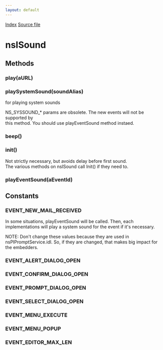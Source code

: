```yaml
---
layout: default
---
```

<div id='links'><a href="../index.html">Index</a>
<a href="http://dxr.mozilla.org/mozilla-central/source/widget/nsISound.idl">Source file</a>
</div>

# nsISound #

## Methods ##

### play(aURL) ###

### playSystemSound(soundAlias) ###
  
for playing system sounds  
  
NS_SYSSOUND_* params are obsolete. The new events will not be supported by  
this method.  You should use playEventSound method instaed.  
  

### beep() ###

### init() ###
  
Not strictly necessary, but avoids delay before first sound.  
The various methods on nsISound call Init() if they need to.  
  

### playEventSound(aEventId) ###

## Constants ##

### EVENT_NEW_MAIL_RECEIVED ###
  
In some situations, playEventSound will be called.  Then, each  
implementations will play a system sound for the event if it's necessary.  
  
NOTE: Don't change these values because they are used in  
nsPIPromptService.idl. So, if they are changed, that makes big impact for  
the embedders.  
  

### EVENT_ALERT_DIALOG_OPEN ###

### EVENT_CONFIRM_DIALOG_OPEN ###

### EVENT_PROMPT_DIALOG_OPEN ###

### EVENT_SELECT_DIALOG_OPEN ###

### EVENT_MENU_EXECUTE ###

### EVENT_MENU_POPUP ###

### EVENT_EDITOR_MAX_LEN ###
